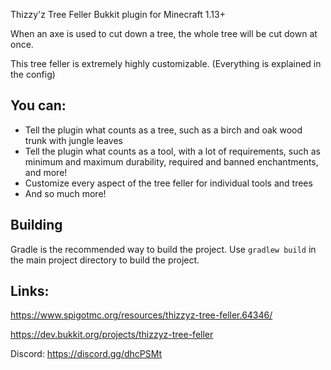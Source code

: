 Thizzy'z Tree Feller Bukkit plugin for Minecraft 1.13+

When an axe is used to cut down a tree, the whole tree will be cut down at once.

This tree feller is extremely highly customizable. (Everything is explained in the config)

## You can:
- Tell the plugin what counts as a tree, such as a birch and oak wood trunk with jungle leaves
- Tell the plugin what counts as a tool, with a lot of requirements, such as minimum and maximum durability, required and banned enchantments, and more!
- Customize every aspect of the tree feller for individual tools and trees
- And so much more!

## Building

Gradle is the recommended way to build the project. Use `gradlew build` in the main project directory to build the project.

## Links: 

https://www.spigotmc.org/resources/thizzyz-tree-feller.64346/

https://dev.bukkit.org/projects/thizzyz-tree-feller

Discord: https://discord.gg/dhcPSMt
